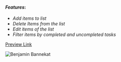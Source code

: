 
#### _Features_:

- _Add items to list_
- _Delete Items from the list_
- _Edit items of the list_
- _Filter items by completed and uncompleted tasks_

[Preview Link]()

![Benjamin Bannekat](./public/todolist.png)
